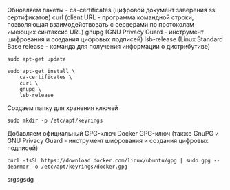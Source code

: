 Обновляем пакеты -
ca-certificates (цифровой документ заверения ssl сертификатов)
curl (client URL - программа командной строки, позволяющая взаимодействовать с серверами по протоколам имеющих синтаксис URL)
gnupg (GNU Privacy Guard - инструмент шифрования и создания цифровых подписей)
lsb-release (Linux Standard Base release - команда для получения информации о дистрибутиве)

```
sudo apt-get update
```

```
sudo apt-get install \
    ca-certificates \
    curl \
    gnupg \
    lsb-release
```

Создаем папку для хранения ключей

```
sudo mkdir -p /etc/apt/keyrings
```

Добавляем официальный GPG-ключ Docker
GPG-ключ (также GnuPG и GNU Privacy Guard - инструмент шифрования и создания цифровых подписей)

```
curl -fsSL https://download.docker.com/linux/ubuntu/gpg | sudo gpg --dearmor -o /etc/apt/keyrings/docker.gpg
```
srgsgsdg